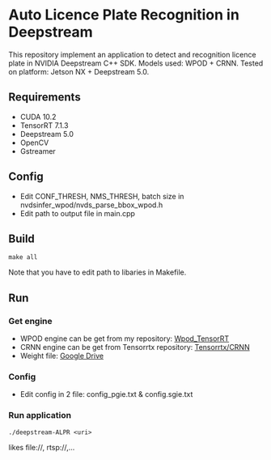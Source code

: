 # Auto Licence Plate Recognition in Deepstream

This repository implement an application to detect and recognition licence plate in NVIDIA Deepstream C++ SDK. Models used: WPOD + CRNN.
Tested on platform: Jetson NX + Deepstream 5.0.

## Requirements
-   CUDA 10.2
-   TensorRT 7.1.3
-   Deepstream 5.0
-   OpenCV
-   Gstreamer

## Config
- Edit CONF_THRESH, NMS_THRESH, batch size in nvdsinfer_wpod/nvds_parse_bbox_wpod.h
- Edit path to output file in main.cpp

## Build
    make all 
Note that you have to edit path to libaries in Makefile.

## Run

### Get engine 

-   WPOD engine can be get from my repository: [Wpod_TensorRT](https://github.com/LongDang2212/Wpod_TensorRT)
-   CRNN engine can be get from Tensorrtx repository: [Tensorrtx/CRNN](https://github.com/wang-xinyu/tensorrtx/tree/master/crnn)
-   Weight file: [Google Drive](https://drive.google.com/drive/folders/1aKAN6_3TYhAlivKjvX962NdS1uKKqyOu?usp=sharing)

### Config

-   Edit config in 2 file: config_pgie.txt & config.sgie.txt

### Run application
    ./deepstream-ALPR <uri>
<uri> likes file://, rtsp://,...
